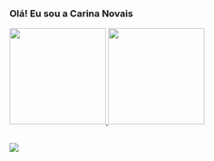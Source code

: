 ### Olá! Eu sou a Carina Novais

 <div>
  <a href="https://github.com/CarinaNovais">
  <img height="170em" src="https://github-readme-stats.vercel.app/api?username=CarinaNovais&show_icons=true&theme=dracula&include_all_commits=true&count_private=true"/>
  <img height="170em" src="https://github-readme-stats.vercel.app/api/top-langs/?username=CarinaNovais&layout=compact&langs_count=7&theme=dracula"/>
</div>
  
##
  
<div> 
  <a href="https://instagram.com/capn.jpg" target="_blank"><img src="https://img.shields.io/badge/-Instagram-%23E4405F?style=for-the-badge&logo=instagram&logoColor=white" target="_blank"></a>
 
  
